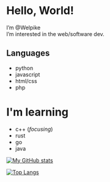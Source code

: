 # Hello, World!

I’m @Welpike  
I’m interested in the web/software dev.

## Languages
- python
- javascript
- html/css
- php

# I'm learning
- c++ (_focusing_)
- rust
- go
- java

[![My GitHub stats](https://github-readme-stats.vercel.app/api?username=Welpike&show_icons=true&theme=radical)](https://github.com/Welpike)

[![Top Langs](https://github-readme-stats.vercel.app/api/top-langs/?username=Welpike&hide=html,makefile&layout=compact)](https://github.com/Welpike)
